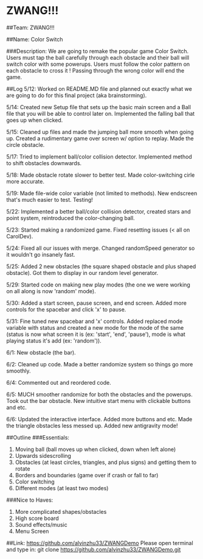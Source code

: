 # ZWANG!!!

##Team: ZWANG!!!

##Name: Color Switch

###Description:
We are going to remake the popular game Color Switch. Users must tap the ball carefully through each obstacle and their ball will switch color with some powerups. Users must follow the color pattern on each obstacle to cross it ! Passing through the wrong color will end the game.

##Log
5/12: Worked on README.MD file and planned out exactly what we are going to do for this final project (aka brainstorming).

5/14: Created new Setup file that sets up the basic main screen and a Ball file that you will be able to control later on. Implemented the falling ball that goes up when clicked.

5/15: Cleaned up files and made the jumping ball more smooth when going up. Created a rudimentary game over screen w/ option to replay. Made the circle obstacle.

5/17: Tried to implement ball/color collision detector. Implemented method to shift obstacles downwards.

5/18: Made obstacle rotate slower to better test. Made color-switching cirle more accurate.

5/19: Made file-wide color variable (not limited to methods). New endscreen that's much easier to test. Testing!

5/22: Implemented a better ball/color collision detector, created stars and point system, reintroduced the color-changing ball.

5/23: Started making a randomized game. Fixed resetting issues (< all on CarolDev).

5/24: Fixed all our issues with merge. Changed randomSpeed generator so it wouldn't go insanely fast.

5/25: Added 2 new obstacles (the square shaped obstacle and plus shaped obstacle). Got them to display in our random level generator.

5/29: Started code on making new play modes (the one we were working on all along is now 'random' mode).

5/30: Added a start screen, pause screen, and end screen. Added more controls for the spacebar and click 'x' to pause.

5/31: Fine tuned new spacebar and 'x' controls. Added replaced mode variable with status and created a new mode for the mode of the same (status is now what screen it is (ex: 'start', 'end', 'pause'), mode is what playing status it's add (ex: 'random')).

6/1: New obstacle (the bar).

6/2: Cleaned up code. Made a better randomize system so things go more smoothly.

6/4: Commented out and reordered code.

6/5: MUCH smoother randomize for both the obstacles and the powerups. Took out the bar obstacle. New intuitive start menu with clickable buttons and etc.

6/6: Updated the interactive interface. Added more buttons and etc. Made the triangle obstacles less messed up. Added new antigravity mode!

##Outline
###Essentials:
1. Moving ball (ball moves up when clicked, down when left alone)
2. Upwards sidescrolling
3. Obstacles (at least circles, triangles, and plus signs) and getting them to rotate
4. Borders and boundaries (game over if crash or fall to far)
5. Color switching
6. Different modes (at least two modes)

###Nice to Haves:
1. More complicated shapes/obstacles
2. High score board
3. Sound effects/music
4. Menu Screen


##Link: https://github.com/alvinzhu33/ZWANGDemo
Please open terminal and type in: git clone https://github.com/alvinzhu33/ZWANGDemo.git
